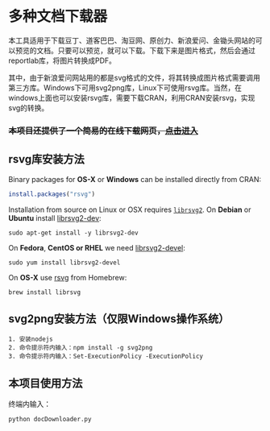 # 多种文档下载器
本工具适用于下载豆丁、道客巴巴、淘豆网、原创力、新浪爱问、金锄头网站的可以预览的文档。只要可以预览，就可以下载。下载下来是图片格式，然后会通过reportlab库，将图片转换成PDF。

其中，由于新浪爱问网站用的都是svg格式的文件，将其转换成图片格式需要调用第三方库。Windows下可用svg2png库，Linux下可使用rsvg库。当然，在windows上面也可以安装rsvg库，需要下载CRAN，利用CRAN安装rsvg，实现svg的转换。

### ~~本项目还提供了一个简易的在线下载网页，[点击进入](http://129.211.158.185/)~~

## rsvg库安装方法
Binary packages for __OS-X__ or __Windows__ can be installed directly from CRAN:

```r
install.packages("rsvg")
```

Installation from source on Linux or OSX requires [`librsvg2`](https://developer.gnome.org/rsvg/). On __Debian__ or __Ubuntu__ install [librsvg2-dev](https://packages.debian.org/testing/librsvg2-dev):

```
sudo apt-get install -y librsvg2-dev
```

On __Fedora__, __CentOS or RHEL__ we need [librsvg2-devel](https://apps.fedoraproject.org/packages/librsvg2-devel):

```
sudo yum install librsvg2-devel
````

On __OS-X__ use [rsvg](https://github.com/Homebrew/homebrew-core/blob/master/Formula/librsvg.rb) from Homebrew:

```
brew install librsvg
```
## svg2png安装方法（仅限Windows操作系统）
```
1. 安装nodejs
2. 命令提示符内输入：npm install -g svg2png
3. 命令提示符内输入：Set-ExecutionPolicy -ExecutionPolicy 
```

## 本项目使用方法
终端内输入：
```
python docDownloader.py
```
